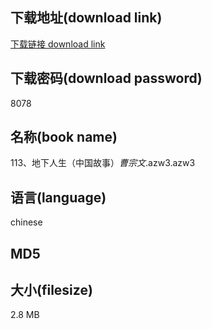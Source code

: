 ## 下载地址(download link)
[下载链接 download link](https://tutu365.netlify.app/?s=113%E3%80%81%E5%9C%B0%E4%B8%8B%E4%BA%BA%E7%94%9F%EF%BC%88%E4%B8%AD%E5%9B%BD%E6%95%85%E4%BA%8B%EF%BC%89_%E6%9B%B9%E5%AE%97%E6%96%87_.azw3)

## 下载密码(download password)
8078

## 名称(book name)
113、地下人生（中国故事）_曹宗文_.azw3.azw3

## 语言(language)
chinese

## MD5


## 大小(filesize)
2.8 MB
